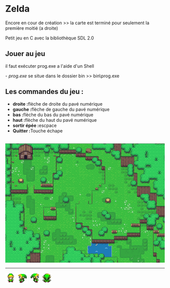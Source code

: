 <h1>Zelda</h1> 
Encore en cour de création >> la carte est terminé pour seulement la première moitié (a droite)

Petit jeu en C avec la bibliothèque SDL 2.0

<h2>Jouer au jeu</h2>
<p>il faut exécuter prog.exe a l'aide d'un Shell</p>
<p>- <em>prog.exe</em> se situe dans le dossier bin >> bin\prog.exe</p>

<h2>Les commandes du jeu :</h2>
<ul>
    <li>
        <strong>droite :</strong>flèche de droite du pavé numérique
    </li>
    <li>
        <strong>gauche :</strong>flèche de gauche du pavé numérique
    </li>
    <li>
        <strong>bas :</strong>flèche du bas du pavé numérique
    </li>
    <li>
        <strong>haut :</strong>flèche du haut du pavé numérique
    </li>
    <li>
        <strong>sortir épée :</strong>escpace
    </li>
    <li>
        <strong>Quitter :</strong>Touche échape
    </li>
</ul>

<br />
<img src="src/zeldamap.bmp">
<hr />
<img src="src/linkB.bmp">
<img src="src/linkG.bmp">
<img src="src/linkR.bmp">
<img src="src/linkH.bmp">
